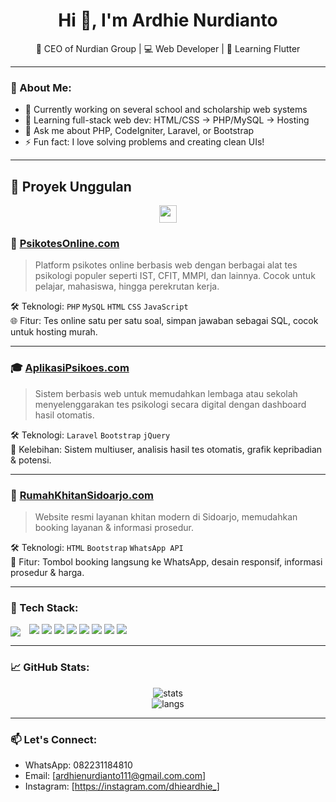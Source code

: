 <h1 align="center">Hi 👋, I'm Ardhie Nurdianto</h1>
<p align="center">
  🚀 CEO of Nurdian Group | 💻 Web Developer | 🌱 Learning Flutter
</p>

---

### 💼 About Me:
- 🔭 Currently working on several school and scholarship web systems  
- 🌱 Learning full-stack web dev: HTML/CSS → PHP/MySQL → Hosting  
- 💬 Ask me about PHP, CodeIgniter, Laravel, or Bootstrap  
- ⚡ Fun fact: I love solving problems and creating clean UIs!

---
## 🚀 Proyek Unggulan

<p align="center">
  <img src="https://img.icons8.com/emoji/48/rocket-emji.png" width="28"/> 
</p>

### 🧠 [PsikotesOnline.com](https://psikotesonline.com)
> Platform psikotes online berbasis web dengan berbagai alat tes psikologi populer seperti IST, CFIT, MMPI, dan lainnya. Cocok untuk pelajar, mahasiswa, hingga perekrutan kerja.

🛠️ Teknologi: `PHP` `MySQL` `HTML` `CSS` `JavaScript`  
🌐 Fitur: Tes online satu per satu soal, simpan jawaban sebagai SQL, cocok untuk hosting murah.

---

### 🎓 [AplikasiPsikoes.com](https://aplikasipsikoes.com)
> Sistem berbasis web untuk memudahkan lembaga atau sekolah menyelenggarakan tes psikologi secara digital dengan dashboard hasil otomatis.

🛠️ Teknologi: `Laravel` `Bootstrap` `jQuery`  
🎯 Kelebihan: Sistem multiuser, analisis hasil tes otomatis, grafik kepribadian & potensi.

---

### 🏥 [RumahKhitanSidoarjo.com](https://rumahkhitansidoarjo.com)
> Website resmi layanan khitan modern di Sidoarjo, memudahkan booking layanan & informasi prosedur.

🛠️ Teknologi: `HTML` `Bootstrap` `WhatsApp API`  
📲 Fitur: Tombol booking langsung ke WhatsApp, desain responsif, informasi prosedur & harga.

---
### 🔧 Tech Stack:
<p>
<!--   <img src="https://img.shields.io/badge/-HTML5-E34F26?style=for-the-badge&logo=html5&logoColor=white"/>
  <img src="https://img.shields.io/badge/-CSS3-1572B6?style=for-the-badge&logo=css3&logoColor=white"/>
  <img src="https://img.shields.io/badge/-Bootstrap-563D7C?style=for-the-badge&logo=bootstrap&logoColor=white"/>
  <img src="https://img.shields.io/badge/-PHP-777BB4?style=for-the-badge&logo=php&logoColor=white"/>
  <img src="https://img.shields.io/badge/-MySQL-4479A1?style=for-the-badge&logo=mysql&logoColor=white"/>
  <img src="https://img.shields.io/badge/-Laravel-FF2D20?style=for-the-badge&logo=laravel&logoColor=white"/>
  <img src="https://img.shields.io/badge/-Flutter-02569B?style=for-the-badge&logo=flutter&logoColor=white"/>
  <img src="https://img.shields.io/badge/-Dart-02569B?style=for-the-badge&logo=flutter&logoColor=white"/> -->
  <p>
  <img src="https://img.icons8.com/ios-filled/30/000000/source-code.png" style="vertical-align:middle; margin-right:10px;"/>
  
  <img src="https://img.shields.io/badge/-HTML5-E34F26?style=for-the-badge&logo=html5&logoColor=white"/>
  <img src="https://img.shields.io/badge/-CSS3-1572B6?style=for-the-badge&logo=css3&logoColor=white"/>
  <img src="https://img.shields.io/badge/-Bootstrap-563D7C?style=for-the-badge&logo=bootstrap&logoColor=white"/>
  <img src="https://img.shields.io/badge/-PHP-777BB4?style=for-the-badge&logo=php&logoColor=white"/>
  <img src="https://img.shields.io/badge/-MySQL-4479A1?style=for-the-badge&logo=mysql&logoColor=white"/>
  <img src="https://img.shields.io/badge/-Laravel-FF2D20?style=for-the-badge&logo=laravel&logoColor=white"/>
  <img src="https://img.shields.io/badge/-Flutter-02569B?style=for-the-badge&logo=flutter&logoColor=white"/>
  <img src="https://img.shields.io/badge/-Dart-02569B?style=for-the-badge&logo=dart&logoColor=white"/>
</p>


</p>

---

### 📈 GitHub Stats:
<p align="center">
  <img src="https://github-readme-stats.vercel.app/api?username=ardhie-pro&show_icons=true&theme=radical" alt="stats" />
  <br/>
  <img src="https://github-readme-stats.vercel.app/api/top-langs/?username=ardhie-pro&layout=compact&theme=radical" alt="langs" />
</p>

---

### 📫 Let's Connect:
- WhatsApp: 082231184810  
- Email: [ardhienurdianto111@gmail.com.com]  
- Instagram: [https://instagram.com/dhieardhie_]
